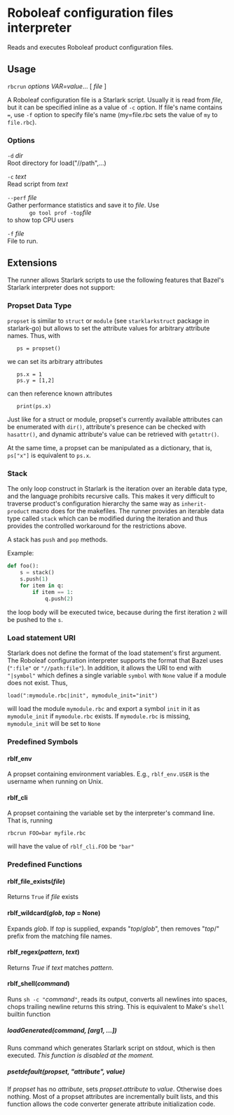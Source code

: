 # Roboleaf configuration files interpreter

Reads and executes Roboleaf product configuration files.

## Usage

`rbcrun` *options* *VAR=value*... [ *file* ]

A Roboleaf configuration file is a Starlark script. Usually it is read from *file*, but it can be specified inline as a
value of `-c` option. If file's name contains `=`, use `-f` option to specify file's name
(my=file.rbc sets the value of `my` to `file.rbc`).

### Options

`-d` *dir*\
Root directory for load("//path",...)

`-c` *text*\
Read script from *text*

`--perf` *file*\
Gather performance statistics and save it to *file*. Use \
`       go tool prof -top`*file*\
to show top CPU users

`-f` *file*\
File to run.

## Extensions

The runner allows Starlark scripts to use the following features that Bazel's Starlark interpreter does not support:

### Propset Data Type

`propset` is similar to `struct` or `module` (see `starklarkstruct` package in starlark-go) but allows to set the
attribute values for arbitrary attribute names. Thus, with

```
   ps = propset()
```

we can set its arbitrary attributes

```
   ps.x = 1
   ps.y = [1,2]
```

can then reference known attributes

```
   print(ps.x)
```

Just like for a struct or module, propset's currently available attributes can
be enumerated with `dir()`, attribute's presence can be checked with
`hasattr()`, and dynamic attribute's value can be retrieved with `getattr()`.

At the same time, a propset can be manipulated as a dictionary, that is,
`ps["x"]` is equivalent to `ps.x`.

### Stack

The only loop construct in Starlark is the iteration over an iterable data type,
and the language prohibits recursive calls. This makes it very difficult to
traverse product's configuration hierarchy the same way as `inherit-product`
macro does for the makefiles. The runner provides an iterable data type called
`stack` which can be modified during the iteration and thus provides the
controlled workaround for the restrictions above.

A stack has `push` and `pop` methods.

Example:

```python
def foo():
    s = stack()
    s.push(1)
    for item in q:
        if item == 1:
            q.push(2)
```

the loop body will be executed twice, because during the first iteration `2`
will be pushed to the `s`.

### Load statement URI

Starlark does not define the format of the load statement's first argument.
The Roboleaf configuration interpreter supports the format that Bazel uses
(`":file"` or `"//path:file"`). In addition, it allows the URI to end with
`"|symbol"` which defines a single variable `symbol` with `None` value if a
module does not exist. Thus,

```
load(":mymodule.rbc|init", mymodule_init="init")
```

will load the module `mymodule.rbc` and export a symbol `init` in it as
`mymodule_init` if `mymodule.rbc` exists. If `mymodule.rbc` is missing,
`mymodule_init` will be set to `None`

### Predefined Symbols

#### rblf_env

A propset containing environment variables. E.g., `rblf_env.USER` is the
username when running on Unix.

#### rblf_cli

A propset containing the variable set by the interpreter's command line. That
is, running

```
rbcrun FOO=bar myfile.rbc
```

will have the value of `rblf_cli.FOO` be `"bar"`

### Predefined Functions

#### rblf_file_exists(*file*)

Returns `True`  if *file* exists

#### rblf_wildcard(*glob*, *top* = None)

Expands *glob*. If *top* is supplied, expands "*top*/*glob*", then removes
"*top*/" prefix from the matching file names.

#### rblf_regex(*pattern*, *text*)

Returns *True* if *text* matches *pattern*.

#### rblf_shell(*command*)

Runs `sh -c "`*command*`"`, reads its output, converts all newlines into spaces,
chops trailing newline returns this string. This is equivalent to Make's
`shell` builtin function

##### loadGenerated(*command*, [*arg1*, ...])

Runs command which generates Starlark script on stdout, which is then executed.
*This function is disabled at the moment.*

##### psetdefault(*propset*, "attribute", *value*)

If *propset* has no *attribute*, sets *propset*.*attribute* to *value*. Otherwise does nothing. Most of a propset
attributes are incrementally built lists, and this function allows the code converter generate attribute initialization
code.
